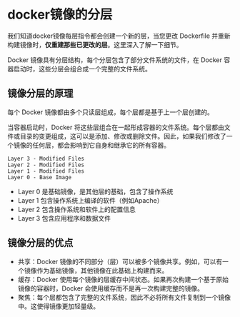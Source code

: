# docker镜像的分层

我们知道docker镜像每层指令都会创建一个新的层，当您更改 Dockerfile 并重新构建镜像时，**仅重建那些已更改的层**。这里深入了解一下细节。


Docker 镜像具有分层结构，每个分层包含了部分文件系统的文件，在 Docker 容器启动时，这些分层会组合成一个完整的文件系统。

## 镜像分层的原理

每个 Docker 镜像都由多个只读层组成，每个层都是基于上一个层创建的。

当容器启动时，Docker 将这些层组合在一起形成容器的文件系统。每个层都由文件或目录的变更组成，这可以是添加、修改或删除文件。因此，如果我们修改了一个镜像的任何层，都会影响到它自身和继承它的所有容器。

```shell
Layer 3 - Modified Files
Layer 2 - Modified Files
Layer 1 - Modified Files
Layer 0 - Base Image
```

- Layer 0 是基础镜像，是其他层的基础，包含了操作系统
- Layer 1 包含操作系统上编译的软件（例如Apache）
- Layer 2 包含操作系统和软件上的配置信息
- Layer 3 包含应用程序和数据文件


## 镜像分层的优点


- 共享：Docker 镜像的不同部分（层）可以被多个镜像共享。例如，可以有一个镜像作为基础镜像，其他镜像在此基础上构建而来。
- 缓存：Docker 使用每个镜像的层缓存中间状态。如果再次构建一个基于原始镜像的容器时，Docker 会使用缓存而不是再一次构建完整的镜像。
- 聚焦：每个层都包含了完整的文件系统，因此不必将所有文件复制到一个镜像中。这使得镜像更加轻量级。
